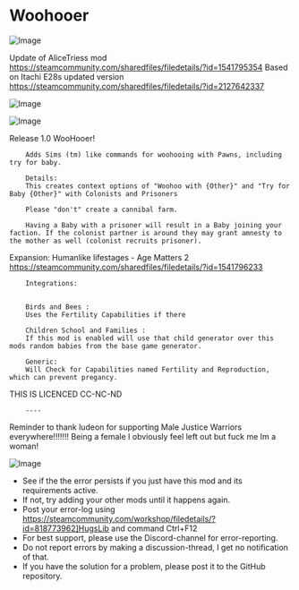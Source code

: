 # Woohooer

![Image](https://i.imgur.com/buuPQel.png)

Update of AliceTriess mod
https://steamcommunity.com/sharedfiles/filedetails/?id=1541795354
Based on Itachi E28s updated version 
https://steamcommunity.com/sharedfiles/filedetails/?id=2127642337

![Image](https://i.imgur.com/pufA0kM.png)

	
![Image](https://i.imgur.com/Z4GOv8H.png)

Release 1.0 WooHooer!

        Adds Sims (tm) like commands for woohooing with Pawns, including try for baby.

        Details:
        This creates context options of "Woohoo with {Other}" and "Try for Baby {Other}" with Colonists and Prisoners

        Please "don't" create a cannibal farm.

        Having a Baby with a prisoner will result in a Baby joining your faction. If the colonist partner is around they may grant amnesty to the mother as well (colonist recruits prisoner).

Expansion:
Humanlike lifestages - Age Matters 2 
https://steamcommunity.com/sharedfiles/filedetails/?id=1541796233


        Integrations:


        Birds and Bees :
        Uses the Fertility Capabilities if there

        Children School and Families :
        If this mod is enabled will use that child generator over this mods random babies from the base game generator.

        Generic:
        Will Check for Capabilities named Fertility and Reproduction, which can prevent pregancy.

THIS IS LICENCED CC-NC-ND

        ----

 Reminder to thank ludeon for supporting Male Justice Warriors everywhere!!!!!!! Being a female I obviously feel left out but fuck me Im a woman!

![Image](https://i.imgur.com/PwoNOj4.png)



-  See if the the error persists if you just have this mod and its requirements active.
-  If not, try adding your other mods until it happens again.
-  Post your error-log using https://steamcommunity.com/workshop/filedetails/?id=818773962]HugsLib and command Ctrl+F12
-  For best support, please use the Discord-channel for error-reporting.
-  Do not report errors by making a discussion-thread, I get no notification of that.
-  If you have the solution for a problem, please post it to the GitHub repository.


